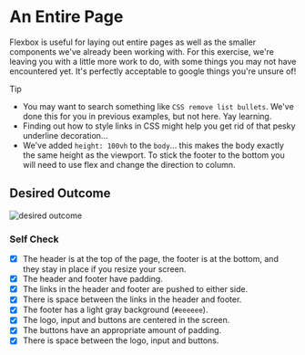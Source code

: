 # An Entire Page

Flexbox is useful for laying out entire pages as well as the smaller components
we've already been working with. For this exercise, we're leaving you with a
little more work to do, with some things you may not have encountered yet. It's
perfectly acceptable to google things you're unsure of!

> [!TIP]
>
> - You may want to search something like `CSS remove list bullets`. We've done
>   this for you in previous examples, but not here. Yay learning.
> - Finding out how to style links in CSS might help you get rid of that pesky
>   underline decoration...
> - We've added `height: 100vh` to the `body`... this makes the body exactly the
>   same height as the viewport. To stick the footer to the bottom you will need
>   to use flex and change the direction to column.

## Desired Outcome

![desired outcome](./desired-outcome.png)

### Self Check

- [x] The header is at the top of the page, the footer is at the bottom, and
      they stay in place if you resize your screen.
- [x] The header and footer have padding.
- [x] The links in the header and footer are pushed to either side.
- [x] There is space between the links in the header and footer.
- [x] The footer has a light gray background (`#eeeeee`).
- [x] The logo, input and buttons are centered in the screen.
- [x] The buttons have an appropriate amount of padding.
- [x] There is space between the logo, input and buttons.
